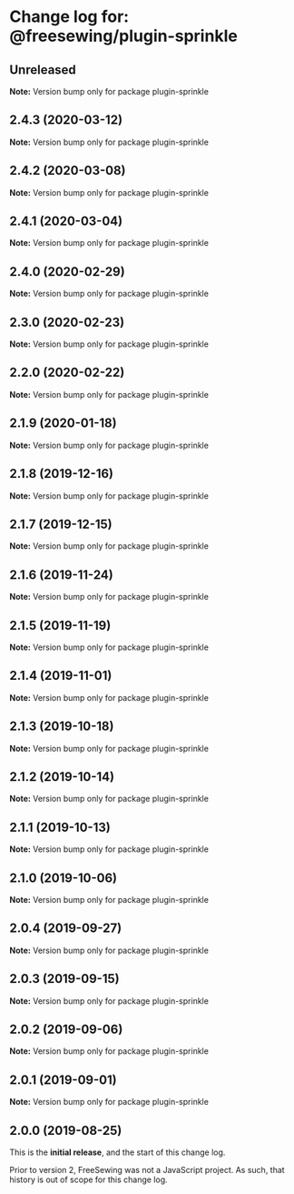 # Change log for: @freesewing/plugin-sprinkle


## Unreleased

**Note:** Version bump only for package plugin-sprinkle


## 2.4.3 (2020-03-12)

**Note:** Version bump only for package plugin-sprinkle


## 2.4.2 (2020-03-08)

**Note:** Version bump only for package plugin-sprinkle


## 2.4.1 (2020-03-04)

**Note:** Version bump only for package plugin-sprinkle


## 2.4.0 (2020-02-29)

**Note:** Version bump only for package plugin-sprinkle


## 2.3.0 (2020-02-23)

**Note:** Version bump only for package plugin-sprinkle


## 2.2.0 (2020-02-22)

**Note:** Version bump only for package plugin-sprinkle


## 2.1.9 (2020-01-18)

**Note:** Version bump only for package plugin-sprinkle


## 2.1.8 (2019-12-16)

**Note:** Version bump only for package plugin-sprinkle


## 2.1.7 (2019-12-15)

**Note:** Version bump only for package plugin-sprinkle


## 2.1.6 (2019-11-24)

**Note:** Version bump only for package plugin-sprinkle


## 2.1.5 (2019-11-19)

**Note:** Version bump only for package plugin-sprinkle


## 2.1.4 (2019-11-01)

**Note:** Version bump only for package plugin-sprinkle


## 2.1.3 (2019-10-18)

**Note:** Version bump only for package plugin-sprinkle


## 2.1.2 (2019-10-14)

**Note:** Version bump only for package plugin-sprinkle


## 2.1.1 (2019-10-13)

**Note:** Version bump only for package plugin-sprinkle


## 2.1.0 (2019-10-06)

**Note:** Version bump only for package plugin-sprinkle


## 2.0.4 (2019-09-27)

**Note:** Version bump only for package plugin-sprinkle


## 2.0.3 (2019-09-15)

**Note:** Version bump only for package plugin-sprinkle


## 2.0.2 (2019-09-06)

**Note:** Version bump only for package plugin-sprinkle


## 2.0.1 (2019-09-01)

**Note:** Version bump only for package plugin-sprinkle




## 2.0.0 (2019-08-25)

This is the **initial release**, and the start of this change log.

Prior to version 2, FreeSewing was not a JavaScript project.
As such, that history is out of scope for this change log.
